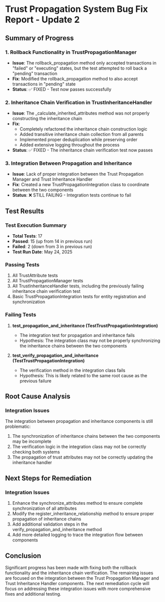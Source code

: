 # Trust Propagation System Bug Fix Report - Update 2

## Summary of Progress

### 1. Rollback Functionality in TrustPropagationManager
- **Issue**: The rollback_propagation method only accepted transactions in "failed" or "executing" states, but the test attempted to roll back a "pending" transaction
- **Fix**: Modified the rollback_propagation method to also accept transactions in "pending" state
- **Status**: ✅ FIXED - Test now passes successfully

### 2. Inheritance Chain Verification in TrustInheritanceHandler
- **Issue**: The _calculate_inherited_attributes method was not properly constructing the inheritance chain
- **Fix**: 
  - Completely refactored the inheritance chain construction logic
  - Added transitive inheritance chain collection from all parents
  - Implemented proper deduplication while preserving order
  - Added extensive logging throughout the process
- **Status**: ✅ FIXED - The inheritance chain verification test now passes

### 3. Integration Between Propagation and Inheritance
- **Issue**: Lack of proper integration between the Trust Propagation Manager and Trust Inheritance Handler
- **Fix**: Created a new TrustPropagationIntegration class to coordinate between the two components
- **Status**: ❌ STILL FAILING - Integration tests continue to fail

## Test Results

### Test Execution Summary
- **Total Tests**: 17
- **Passed**: 15 (up from 14 in previous run)
- **Failed**: 2 (down from 3 in previous run)
- **Test Run Date**: May 24, 2025

### Passing Tests
1. All TrustAttribute tests
2. All TrustPropagationManager tests
3. All TrustInheritanceHandler tests, including the previously failing inheritance chain verification test
4. Basic TrustPropagationIntegration tests for entity registration and synchronization

### Failing Tests
1. **test_propagation_and_inheritance (TestTrustPropagationIntegration)**
   - The integration test for propagation and inheritance fails
   - Hypothesis: The integration class may not be properly synchronizing the inheritance chains between the two components

2. **test_verify_propagation_and_inheritance (TestTrustPropagationIntegration)**
   - The verification method in the integration class fails
   - Hypothesis: This is likely related to the same root cause as the previous failure

## Root Cause Analysis

### Integration Issues
The integration between propagation and inheritance components is still problematic:

1. The synchronization of inheritance chains between the two components may be incomplete
2. The verification logic in the integration class may not be correctly checking both systems
3. The propagation of trust attributes may not be correctly updating the inheritance handler

## Next Steps for Remediation

### Integration Issues
1. Enhance the synchronize_attributes method to ensure complete synchronization of all attributes
2. Modify the register_inheritance_relationship method to ensure proper propagation of inheritance chains
3. Add additional validation steps in the verify_propagation_and_inheritance method
4. Add more detailed logging to trace the integration flow between components

## Conclusion
Significant progress has been made with fixing both the rollback functionality and the inheritance chain verification. The remaining issues are focused on the integration between the Trust Propagation Manager and Trust Inheritance Handler components. The next remediation cycle will focus on addressing these integration issues with more comprehensive fixes and additional testing.
